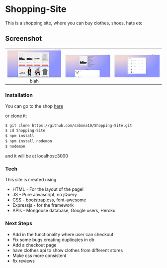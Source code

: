 # Shopping-Site
This is a shopping site, where you can buy clothes, shoes, hats etc

## Screenshot

| | | |
|:-------------------------:|:-------------------------:|:-------------------------:|
|<img width="1604" src="pics/mainpage.PNG">  blah |  <img width="1604" src="pics/productpage.PNG">|<img width="1604" alt="screen shot 2017-08-07 at 12 18 15 pm" src="pics/cartpage.PNG">|



<!-- ![image](pics/Game.PNG) -->

### Installation
You can go to the shop [here](https://clothes-shoppin.herokuapp.com/products)

or clone it:
```sh
$ git clone https://github.com/sabona10/Shopping-Site.git
$ cd Shopping-Site
$ npm install
$ npm install nodemon
$ nodemon
```

and it will be at localhost:3000

### Tech

This site is created using:

* HTML - For the layout of the page!
* JS - Pure Javascript, no jQuery
* CSS - bootstrap.css, font-awesome
* Expressjs - for the framework
* APIs - Mongoose database, Google users, Heroku

### Next Steps

 - Add in the functionality where user can checkout
 - Fix some bugs creating duplicates in db
 - Add a checkout page
 - have clothes api to show clothes from different stores
 - Make css more consistent
 - fix reviews